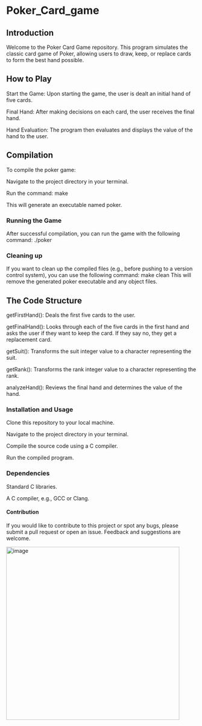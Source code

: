 # Poker_Card_game
## Introduction
Welcome to the Poker Card Game repository.
This program simulates the classic card game of Poker, allowing users to draw, keep, or replace cards to form the best hand possible.

## How to Play
Start the Game: Upon starting the game, the user is dealt an initial hand of five cards.

Final Hand: After making decisions on each card, the user receives the final hand.

Hand Evaluation: The program then evaluates and displays the value of the hand to the user.

## Compilation
To compile the poker game:

Navigate to the project directory in your terminal.

Run the command: make

This will generate an executable named poker.

### Running the Game
After successful compilation, you can run the game with the following command:
./poker
### Cleaning up
If you want to clean up the compiled files (e.g., before pushing to a version control system), you can use the following command:
make clean
This will remove the generated poker executable and any object files.

## The Code Structure
getFirstHand(): Deals the first five cards to the user.

getFinalHand(): Looks through each of the five cards in the first hand and asks the user if they want to keep the card. If they say no, they get a replacement card.

getSuit(): Transforms the suit integer value to a character representing the suit.

getRank(): Transforms the rank integer value to a character representing the rank.

analyzeHand(): Reviews the final hand and determines the value of the hand.

### Installation and Usage
Clone this repository to your local machine.

Navigate to the project directory in your terminal.

Compile the source code using a C compiler.

Run the compiled program.

### Dependencies
Standard C libraries.

A C compiler, e.g., GCC or Clang.

#### Contribution
If you would like to contribute to this project or spot any bugs, please submit a pull request or open an issue.
Feedback and suggestions are welcome.

<img width="459" alt="image" src="https://github.com/Masanbat12/Poker_game/assets/93978448/4d0ef22b-9060-479a-9b7d-c18dbb91c3a5">

